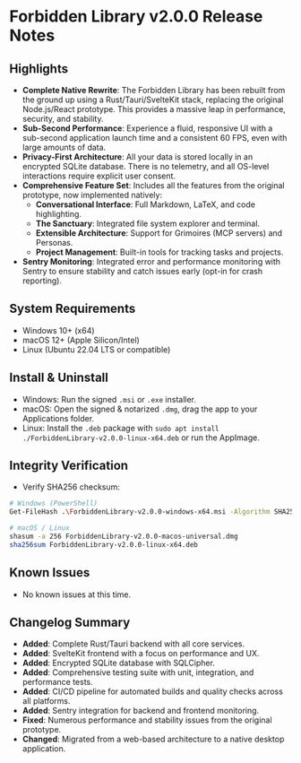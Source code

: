 # Forbidden Library v2.0.0 Release Notes

## Highlights

- **Complete Native Rewrite**: The Forbidden Library has been rebuilt from the ground up using a Rust/Tauri/SvelteKit stack, replacing the original Node.js/React prototype. This provides a massive leap in performance, security, and stability.
- **Sub-Second Performance**: Experience a fluid, responsive UI with a sub-second application launch time and a consistent 60 FPS, even with large amounts of data.
- **Privacy-First Architecture**: All your data is stored locally in an encrypted SQLite database. There is no telemetry, and all OS-level interactions require explicit user consent.
- **Comprehensive Feature Set**: Includes all the features from the original prototype, now implemented natively:
  - **Conversational Interface**: Full Markdown, LaTeX, and code highlighting.
  - **The Sanctuary**: Integrated file system explorer and terminal.
  - **Extensible Architecture**: Support for Grimoires (MCP servers) and Personas.
  - **Project Management**: Built-in tools for tracking tasks and projects.
- **Sentry Monitoring**: Integrated error and performance monitoring with Sentry to ensure stability and catch issues early (opt-in for crash reporting).

## System Requirements

- Windows 10+ (x64)
- macOS 12+ (Apple Silicon/Intel)
- Linux (Ubuntu 22.04 LTS or compatible)

## Install & Uninstall

- Windows: Run the signed `.msi` or `.exe` installer.
- macOS: Open the signed & notarized `.dmg`, drag the app to your Applications folder.
- Linux: Install the `.deb` package with `sudo apt install ./ForbiddenLibrary-v2.0.0-linux-x64.deb` or run the AppImage.

## Integrity Verification

- Verify SHA256 checksum:

```bash
# Windows (PowerShell)
Get-FileHash .\ForbiddenLibrary-v2.0.0-windows-x64.msi -Algorithm SHA256

# macOS / Linux
shasum -a 256 ForbiddenLibrary-v2.0.0-macos-universal.dmg
sha256sum ForbiddenLibrary-v2.0.0-linux-x64.deb
```

## Known Issues

- No known issues at this time.

## Changelog Summary

- **Added**: Complete Rust/Tauri backend with all core services.
- **Added**: SvelteKit frontend with a focus on performance and UX.
- **Added**: Encrypted SQLite database with SQLCipher.
- **Added**: Comprehensive testing suite with unit, integration, and performance tests.
- **Added**: CI/CD pipeline for automated builds and quality checks across all platforms.
- **Added**: Sentry integration for backend and frontend monitoring.
- **Fixed**: Numerous performance and stability issues from the original prototype.
- **Changed**: Migrated from a web-based architecture to a native desktop application.

